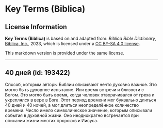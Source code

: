 # Key Terms (Biblica)

## License Information

**Key Terms (Biblica)** is based on and adapted from: _Biblica Bible Dictionary_, [Biblica, Inc.](https://www.biblica.com/), 2023, which is licensed under a [CC BY-SA 4.0 license](https://creativecommons.org/licenses/by-sa/4.0/legalcode.en).

This markdown version is provided under the same license.



--------------------------------

## 40 дней (id: 193422)

Способ, которым авторы Библии описывают нечто духовно важное. Это могло быть духовное испытание. Или время встречи и близости с Богом. Это могло быть время, когда человек отворачивался от греха и укреплялся в вере в Бога. Этот период времени мог буквально длиться 40 дней и 40 ночей, а мог длиться неопределённое количество времени. Число имело символическое значение, которым описывали события в духовной жизни. Оно неоднократно встречается при описании жизни многих пророков и Иисуса.


